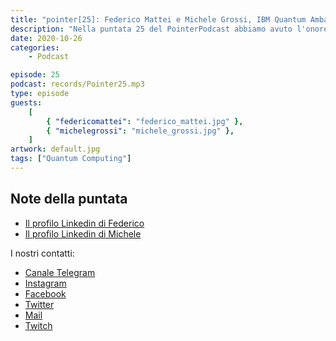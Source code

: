 ```yaml
---
title: "pointer[25]: Federico Mattei e Michele Grossi, IBM Quantum Ambassador"
description: "Nella puntata 25 del PointerPodcast abbiamo avuto l'onore e il piacere di poter intervistare e scambiare quattro chiacchiere con Federico Mattei e Michele Grossi, due IBM Quantum Ambassador."
date: 2020-10-26
categories:
    - Podcast

episode: 25
podcast: records/Pointer25.mp3
type: episode
guests:
    [
        { "federicomattei": "federico_mattei.jpg" },
        { "michelegrossi": "michele_grossi.jpg" },
    ]
artwork: default.jpg
tags: ["Quantum Computing"]
---
```


## Note della puntata

<!-- wp:list -->
<ul><li><a href="https://www.linkedin.com/in/federicomattei/">Il profilo Linkedin di Federico</a></li><li><a href="https://www.linkedin.com/in/michele-grossi-42157486/">Il profilo Linkedin di Michele</a></li></ul>
<!-- /wp:list -->

I nostri contatti:

-   [Canale Telegram](https://t.me/PointerPodcast)
-   [Instagram](https://www.instagram.com/pointerpodcast/)
-   [Facebook](https://www.facebook.com/pointerPodcast/)
-   [Twitter](https://twitter.com/PointerPodcast)
-   [Mail](info@pointerpodcast.it)
-   [Twitch](https://www.twitch.tv/pointerpodcast)
